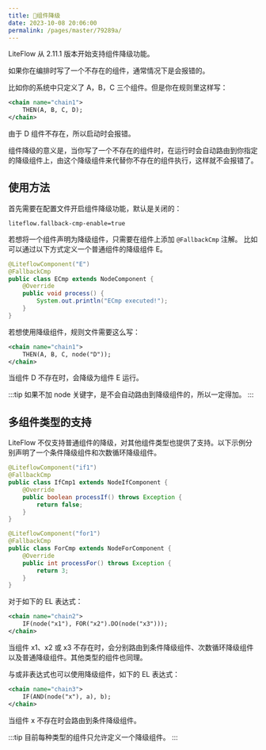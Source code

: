 ```yaml
---
title: 🥠组件降级
date: 2023-10-08 20:06:00
permalink: /pages/master/79289a/
---
```

LiteFlow 从 2.11.1 版本开始支持组件降级功能。

如果你在编排时写了一个不存在的组件，通常情况下是会报错的。

比如你的系统中只定义了 A，B，C 三个组件。但是你在规则里这样写：

```xml
<chain name="chain1">
    THEN(A, B, C, D);
</chain>
```

由于 D 组件不存在，所以启动时会报错。

组件降级的意义是，当你写了一个不存在的组件时，在运行时会自动路由到你指定的降级组件上，由这个降级组件来代替你不存在的组件执行，这样就不会报错了。

## 使用方法
首先需要在配置文件开启组件降级功能，默认是关闭的：

```properties
liteflow.fallback-cmp-enable=true
```

若想将一个组件声明为降级组件，只需要在组件上添加 `@FallbackCmp` 注解。
比如可以通过以下方式定义一个普通组件的降级组件 E。
``` Java
@LiteflowComponent("E")
@FallbackCmp
public class ECmp extends NodeComponent {
    @Override
    public void process() {
        System.out.println("ECmp executed!");
    }
}
```

若想使用降级组件，规则文件需要这么写：

```xml
<chain name="chain1">
    THEN(A, B, C, node("D"));
</chain>
```

当组件 D 不存在时，会降级为组件 E 运行。

:::tip
如果不加 node 关键字，是不会自动路由到降级组件的，所以一定得加。
:::

## 多组件类型的支持
LiteFlow 不仅支持普通组件的降级，对其他组件类型也提供了支持。以下示例分别声明了一个条件降级组件和次数循环降级组件。
``` Java
@LiteflowComponent("if1")
@FallbackCmp
public class IfCmp1 extends NodeIfComponent {
    @Override
    public boolean processIf() throws Exception {
        return false;
    }
}
```
``` Java
@LiteflowComponent("for1")
@FallbackCmp
public class ForCmp extends NodeForComponent {
    @Override
    public int processFor() throws Exception {
        return 3;
    }
} 
```

对于如下的 EL 表达式：
``` XML
<chain name="chain2">
    IF(node("x1"), FOR("x2").DO(node("x3")));
</chain>
```
当组件 x1、x2 或 x3 不存在时，会分别路由到条件降级组件、次数循环降级组件以及普通降级组件。其他类型的组件也同理。

与或非表达式也可以使用降级组件，如下的 EL 表达式：
``` XML
<chain name="chain3">
    IF(AND(node("x"), a), b);
</chain>
```
当组件 x 不存在时会路由到条件降级组件。

:::tip
目前每种类型的组件只允许定义一个降级组件。
:::